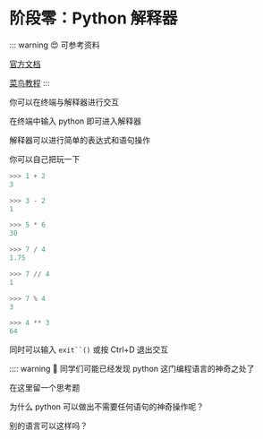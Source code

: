 # 阶段零：Python 解释器

::: warning 😍 可参考资料

[官方文档](https://wiki.python.org/moin/BeginnersGuide)

[菜鸟教程](https://www.runoob.com/python3/python3-interpreter.html)
:::

你可以在终端与解释器进行交互

在终端中输入 python 即可进入解释器

解释器可以进行简单的表达式和语句操作

你可以自己把玩一下

```python
>>> 1 + 2
3
```

```python
>>> 3 - 2
1
```

```python
>>> 5 * 6
30
```

```python
>>> 7 / 4
1.75
```

```python
>>> 7 // 4
1
```

```python
>>> 7 % 4
3
```

```python
>>> 4 ** 3
64
```

同时可以输入 `exit``()` 或按 Ctrl+D 退出交互

:::: warning 🤔 同学们可能已经发现 python 这门编程语言的神奇之处了

在这里留一个思考题

为什么 python 可以做出不需要任何语句的神奇操作呢？

别的语言可以这样吗？
